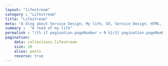 ```yaml
---
layout: "lifestream"
category : "Lifestream"
title: "Lifestream"
meta: "A blog about Service Design, My life, UX, Service Design, HTML, CSS and Javascript"
summary :  "A feed of my life"
permalink : "/{% if pagination.pageNumber > 0 %}/{{ pagination.pageNumber + 1}}{% endif %}/"
pagination:
    data: collections.lifestream
    size: 10
    alias: posts
    reverse: true
---
```

